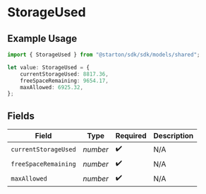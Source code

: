 # StorageUsed

## Example Usage

```typescript
import { StorageUsed } from "@starton/sdk/sdk/models/shared";

let value: StorageUsed = {
    currentStorageUsed: 8817.36,
    freeSpaceRemaining: 9654.17,
    maxAllowed: 6925.32,
};
```

## Fields

| Field                | Type                 | Required             | Description          |
| -------------------- | -------------------- | -------------------- | -------------------- |
| `currentStorageUsed` | *number*             | :heavy_check_mark:   | N/A                  |
| `freeSpaceRemaining` | *number*             | :heavy_check_mark:   | N/A                  |
| `maxAllowed`         | *number*             | :heavy_check_mark:   | N/A                  |